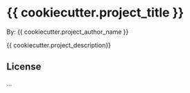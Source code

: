 # {{ cookiecutter.project_title }}

By: {{ cookiecutter.project_author_name }}

{{ cookiecutter.project_description}}

## License

...
